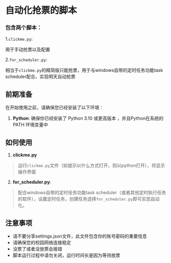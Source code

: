 # 自动化抢票的脚本

### 包含两个脚本：

1.`clickme.py`:

用于手动抢票以及配置

2.`for_scheduler.py`:

相当于`clickme.py`的精简版只能抢票，用于与windows自带的定时任务功能task scheduler配合，实现明天自动抢票


## 前期准备

在开始使用之前，请确保您已经安装了以下环境：

1.  **Python**: 确保你已经安装了 Python 3.10 或更高版本 ，并且Python在系统的 PATH 环境变量中

## 如何使用
1. **clickme.py**
>运行`clickme.py`文件（如提示以什么方式打开，则以python打开），将显示操作界面

2.  **for_scheduler.py**: 
>配合windows自带的定时任务功能task scheduler（或者其他定时执行任务的软件），设置定时任务，创建任务选择`for_scheduler.py`即可实现自动化。

## 注意事项

* 请不要分享settings.json文件，此文件包含你的账号密码的重要信息
* 请确保您的校园网络连接稳定
* 没票了或者没放票会报错
* 脚本运行过程中请勿关闭，运行时间长是因为等待放票

